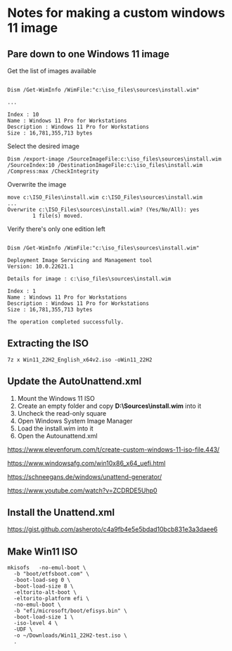 # Notes for making a custom windows 11 image

## Pare down to one Windows 11 image

Get the list of images available

```

Dism /Get-WimInfo /WimFile:"c:\iso_files\sources\install.wim"

...

Index : 10
Name : Windows 11 Pro for Workstations
Description : Windows 11 Pro for Workstations
Size : 16,781,355,713 bytes

```

Select the desired image

```
Dism /export-image /SourceImageFile:c:\iso_files\sources\install.wim /SourceIndex:10 /DestinationImageFile:c:\iso_files\install.wim /Compress:max /CheckIntegrity
```

Overwrite the image

```
move c:\ISO_Files\install.wim c:\ISO_Files\sources\install.wim
...
Overwrite c:\ISO_Files\sources\install.wim? (Yes/No/All): yes
        1 file(s) moved.
```

Verify there's only one edition left

```

Dism /Get-WimInfo /WimFile:"c:\iso_files\sources\install.wim"

Deployment Image Servicing and Management tool
Version: 10.0.22621.1

Details for image : c:\iso_files\sources\install.wim

Index : 1
Name : Windows 11 Pro for Workstations
Description : Windows 11 Pro for Workstations
Size : 16,781,355,713 bytes

The operation completed successfully.

```



























## Extracting the ISO
```
7z x Win11_22H2_English_x64v2.iso -oWin11_22H2

```
## Update the AutoUnattend.xml

1. Mount the Windows 11 ISO
1. Create an empty folder and copy **D:\Sources\install.wim** into it
1. Uncheck the read-only square
1. Open Windows System Image Manager
1. Load the install.wim into it
1. Open the Autounattend.xml

https://www.elevenforum.com/t/create-custom-windows-11-iso-file.443/

https://www.windowsafg.com/win10x86_x64_uefi.html

https://schneegans.de/windows/unattend-generator/

https://www.youtube.com/watch?v=ZCDRDE5Uhp0

## Install the Unattend.xml
https://gist.github.com/asheroto/c4a9fb4e5e5bdad10bcb831e3a3daee6

## Make Win11 ISO
```
mkisofs   -no-emul-boot \
  -b "boot/etfsboot.com" \
  -boot-load-seg 0 \
  -boot-load-size 8 \
  -eltorito-alt-boot \
  -eltorito-platform efi \
  -no-emul-boot \
  -b "efi/microsoft/boot/efisys.bin" \
  -boot-load-size 1 \
  -iso-level 4 \
  -UDF \
  -o ~/Downloads/Win11_22H2-test.iso \
  .

```
